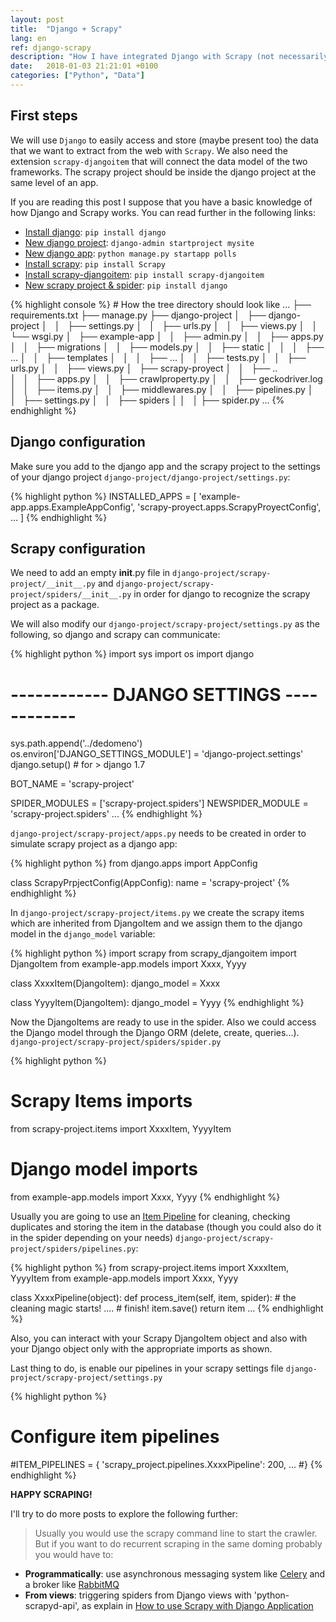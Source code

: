 ```yaml
---
layout: post
title:  "Django + Scrapy"
lang: en
ref: django-scrapy
description: "How I have integrated Django with Scrapy (not necessarily the best solution)."
date:   2018-01-03 21:21:01 +0100
categories: ["Python", "Data"]
---
```

## First steps

We will use `Django` to easily access and store (maybe present too) the data that we want to extract from the web with `Scrapy`. We also need the extension `scrapy-djangoitem` that will connect the data model of the two frameworks. The scrapy project should be inside the django project at the same level of an app.

If you are reading this post I suppose that you have a basic knowledge of how Django and Scrapy works. You can read further in the following links:

* [Install django](https://docs.djangoproject.com/en/2.0/intro/install/): `pip install django`
* [New django project](https://docs.djangoproject.com/en/2.0/intro/tutorial01/): `django-admin startproject mysite`
* [New django app](https://docs.djangoproject.com/en/2.0/intro/tutorial01/): `python manage.py startapp polls`
* [Install scrapy](https://doc.scrapy.org/en/latest/intro/install.html): `pip install Scrapy`
* [Install scrapy-djangoitem](https://github.com/scrapy-plugins/scrapy-djangoitem): `pip install scrapy-djangoitem`
* [New scrapy project & spider](https://doc.scrapy.org/en/latest/intro/tutorial.html): `pip install django`

{% highlight console %}
# How the tree directory should look like
...
├── requirements.txt
├── manage.py
├── django-project
│   ├── django-project
│   │   ├── settings.py
│   │   ├── urls.py
│   │   ├── views.py
│   │   └── wsgi.py
│   ├── example-app
│   │   ├── admin.py
│   │   ├── apps.py
│   │   ├── migrations
│   │   ├── models.py
│   │   ├── static
│   │   │   ├── ...
│   │   ├── templates
│   │   │   ├── ...
│   │   ├── tests.py
│   │   ├── urls.py
│   │   ├── views.py
│   ├── scrapy-proyect
│   │   ├── ..  
│   │   ├── apps.py
│   │   ├── crawlproperty.py
│   │   ├── geckodriver.log
│   │   ├── items.py
│   │   ├── middlewares.py
│   │   ├── pipelines.py
│   │   ├── settings.py
│   │   ├── spiders
│   │   │   ├── spider.py
...
{% endhighlight %}

## Django configuration

Make sure you add to the django app and the scrapy project to the settings of your django project `django-project/django-project/settings.py`:

{% highlight python %}
INSTALLED_APPS = [
    'example-app.apps.ExampleAppConfig',
    'scrapy-proyect.apps.ScrapyProyectConfig',
    ...
]
{% endhighlight %}

## Scrapy configuration

We need to add an empty __init__.py file in `django-project/scrapy-project/__init__.py` and `django-project/scrapy-project/spiders/__init__.py` in order for django to recognize the scrapy project as a package.

We will also modify our `django-project/scrapy-project/settings.py` as the following, so django and scrapy can communicate:

{% highlight python %}
import sys
import os
import django
# ------------ DJANGO SETTINGS ------------
sys.path.append('../dedomeno')
os.environ['DJANGO_SETTINGS_MODULE'] = 'django-project.settings'
django.setup()  # for > django 1.7

BOT_NAME = 'scrapy-project'

SPIDER_MODULES = ['scrapy-project.spiders']
NEWSPIDER_MODULE = 'scrapy-project.spiders'
...
{% endhighlight %}

`django-project/scrapy-project/apps.py` needs to be created in order to simulate scrapy project as a django app:

{% highlight python %}
from django.apps import AppConfig

class ScrapyPrpjectConfig(AppConfig):
    name = 'scrapy-project'
{% endhighlight %}

In `django-project/scrapy-project/items.py` we create the scrapy items which are inherited from DjangoItem and we assign them to the django model in the `django_model` variable:

{% highlight python %}
import scrapy
from scrapy_djangoitem import DjangoItem
from example-app.models import Xxxx, Yyyy

class XxxxItem(DjangoItem):
    django_model = Xxxx

class YyyyItem(DjangoItem):
    django_model = Yyyy
{% endhighlight %}

Now the DjangoItems are ready to use in the spider. Also we could access the Django model through the Django ORM (delete, create, queries...). `django-project/scrapy-project/spiders/spider.py`

{% highlight python %}
# Scrapy Items imports
from scrapy-project.items import XxxxItem, YyyyItem
# Django model imports
from example-app.models import Xxxx, Yyyy
{% endhighlight %}

Usually you are going to use an [Item Pipeline](https://doc.scrapy.org/en/latest/topics/item-pipeline.html) for cleaning, checking duplicates and storing the item in the database (though you could also do it in the spider depending on your needs) `django-project/scrapy-project/spiders/pipelines.py`:

{% highlight python %}
from scrapy-project.items import XxxxItem, YyyyItem
from example-app.models import  Xxxx, Yyyy

class XxxxPipeline(object):
    def process_item(self, item, spider):
        # the cleaning magic starts!
        ....
        # finish!
        item.save()
        return item
...
{% endhighlight %}

Also, you can interact with your Scrapy DjangoItem object and also with your Django object only with the appropriate imports as shown.

Last thing to do, is enable our pipelines in your scrapy settings file `django-project/scrapy-project/settings.py` 

{% highlight python %}
# Configure item pipelines
#ITEM_PIPELINES = {
    'scrapy_project.pipelines.XxxxPipeline': 200,
    ...
#}
{% endhighlight %}

**HAPPY SCRAPING!**

I'll try to do more posts to explore the following further:

>Usually you would use the scrapy command line to start the crawler. But if you want to do recurrent scraping in the same doming probably you would have to:
* **Programmatically**: use asynchronous messaging system like [Celery](http://www.celeryproject.org/) and a broker like [RabbitMQ](https://www.rabbitmq.com/)
* **From views**: triggering spiders from Django views with 'python-scrapyd-api', as explain in [How to use Scrapy with Django Application](https://medium.com/@ali_oguzhan/how-to-use-scrapy-with-django-application-c16fabd0e62e)
 



